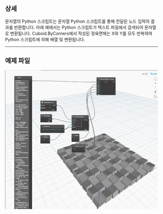 ## 상세
문자열의 Python 스크립트는 문자열 Python 스크립트를 통해 전달된 노드 입력의 결과를 반환합니다. 아래 예에서는 Python 스크립트가 텍스트 파일에서 검색되어 문자열로 변환됩니다. Cuboid.ByCorners에서 작성된 정육면체는 X와 Y를 모두 반복하여 Python 스크립트에 의해 배열 및 변환됩니다.
___
## 예제 파일

![Python Script From String](./PythonNodeModels.PythonStringNode_img.jpg)

